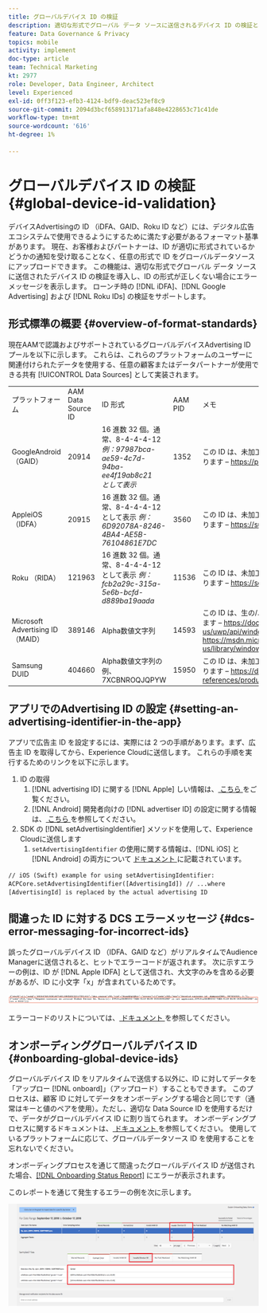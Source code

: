 ```yaml
---
title: グローバルデバイス ID の検証
description: 適切な形式でグローバル データ ソースに送信されるデバイス ID の検証と、ID の形式が正しくない場合のエラーメッセージについて説明します。
feature: Data Governance & Privacy
topics: mobile
activity: implement
doc-type: article
team: Technical Marketing
kt: 2977
role: Developer, Data Engineer, Architect
level: Experienced
exl-id: 0ff3f123-efb3-4124-bdf9-deac523ef8c9
source-git-commit: 2094d3bcf658913171afa848e4228653c71c41de
workflow-type: tm+mt
source-wordcount: '616'
ht-degree: 1%

---
```


# グローバルデバイス ID の検証 {#global-device-id-validation}

デバイスAdvertisingの ID （iDFA、GAID、Roku ID など）には、デジタル広告エコシステムで使用できるようにするために満たす必要があるフォーマット基準があります。 現在、お客様およびパートナーは、ID が適切に形式されているかどうかの通知を受け取ることなく、任意の形式で ID をグローバルデータソースにアップロードできます。 この機能は、適切な形式でグローバル データ ソースに送信されたデバイス ID の検証を導入し、ID の形式が正しくない場合にエラーメッセージを表示します。 ローンチ時の [!DNL iDFA]、[!DNL Google Advertising] および [!DNL Roku IDs] の検証をサポートします。

## 形式標準の概要 {#overview-of-format-standards}

現在AAMで認識およびサポートされているグローバルデバイスAdvertising ID プールを以下に示します。 これらは、これらのプラットフォームのユーザーに関連付けられたデータを使用する、任意の顧客またはデータパートナーが使用できる共有 [!UICONTROL Data Sources] として実装されます。

<table>
  <tr>
   <td>プラットフォーム </td>
   <td>AAM Data Source ID </td>
   <td>ID 形式 </td>
   <td>AAM PID </td>
   <td>メモ </td>
  </tr>
  <tr>
   <td>GoogleAndroid（GAID）</td>
   <td>20914</td>
   <td>16 進数 32 個。通常、8-4-4-4-12<em> 例：97987bca-ae59-4c7d-94ba-ee4f19ab8c21<br/> として表示 </em> </td>
   <td>1352</td>
   <td>この ID は、未加工/ハッシュ化されていない/変更されていないフォーム参照で収集する必要があります – <a href="https://play.google.com/about/monetization-ads/ads/ad-id/">https://play.google.com/about/monetization-ads/ads/ad-id/</a></td>
  </tr>
  <tr>
   <td>AppleiOS（IDFA）</td>
   <td>20915</td>
   <td>16 進数 32 個。通常、8-4-4-4-12 として表示 <em> 例：6D92078A-8246-4BA4-AE5B-76104861E7DC<br /> </em> </td>
   <td>3560</td>
   <td>この ID は、未加工/ハッシュ化されていない/変更されていないフォーム参照で収集する必要があります – <a href="https://support.apple.com/en-us/HT205223">https://support.apple.com/en-us/HT205223</a></td>
  </tr>
  <tr>
   <td>Roku （RIDA）</td>
   <td>121963</td>
   <td>16 進数 32 個。通常、8-4-4-4-12 として表示 <em> 例：</em> <em>fcb2a29c-315a-5e6b-bcfd-d889ba19aada</em></td>
   <td>11536</td>
   <td>この ID は、未加工/ハッシュ化されていない/変更されていないフォーム参照で収集する必要があります – <a href="https://sdkdocs.roku.com/display/sdkdoc/Roku+Advertising+Framework">https://sdkdocs.roku.com/display/sdkdoc/Roku+Advertising+Framework</a> </td>
  </tr>
  <tr>
   <td>Microsoft Advertising ID （MAID）</td>
   <td>389146</td>
   <td>Alpha数値文字列</td>
   <td>14593</td>
   <td>この ID は、生の/ハッシュ化されていない/変更されていないフォーム参照で収集する必要があります – <a href="https://docs.microsoft.com/en-us/uwp/api/windows.system.userprofile.advertisingmanager.advertisingid">https://docs.microsoft.com/en-us/uwp/api/windows.system.userprofile.advertisingmanager.advertisingid</a><br/><a href="https://msdn.microsoft.com/en-us/library/windows/apps/windows.system.userprofile.advertisingmanager.advertisingid.aspx">https://msdn.microsoft.com/en-us/library/windows/apps/windows.system.userprofile.advertisingmanager.advertisingid.aspx</a></td>
  </tr>
  <tr>
   <td>Samsung DUID</td>
   <td>404660</td>
   <td>Alpha数値文字列の例、7XCBNROQJQPYW</td>
   <td>15950</td>
   <td>この ID は、未加工/ハッシュ化されていない/変更されていないフォーム参照で収集する必要があります – <a href="https://developer.samsung.com/tv/develop/api-references/samsung-product-api-references/productinfo-api">https://developer.samsung.com/tv/develop/api-references/samsung-product-api-references/productinfo-api</a> </td>
  </tr>
</table>

## アプリでのAdvertising ID の設定 {#setting-an-advertising-identifier-in-the-app}

アプリで広告主 ID を設定するには、実際には 2 つの手順があります。まず、広告主 ID を取得してから、Experience Cloudに送信します。 これらの手順を実行するためのリンクを以下に示します。

1. ID の取得
   1. [!DNL advertising ID] に関する [!DNL Apple] しい情報は、[ こちら ](https://developer.apple.com/documentation/adsupport/asidentifiermanager) をご覧ください。
   1. [!DNL Android] 開発者向けの [!DNL advertiser ID] の設定に関する情報は、[ こちら ](http://android.cn-mirrors.com/google/play-services/id.html) を参照してください。
1. SDK の [!DNL setAdvertisingIdentifier] メソッドを使用して、Experience Cloudに送信します
   1. `setAdvertisingIdentifier` の使用に関する情報は、[!DNL iOS] と [!DNL Android] の両方について [ ドキュメント ](https://aep-sdks.gitbook.io/docs/using-mobile-extensions/mobile-core/identity/identity-api-reference#set-an-advertising-identifier) に記載されています。

`// iOS (Swift) example for using setAdvertisingIdentifier:`
`ACPCore.setAdvertisingIdentifier([AdvertisingId]) // ...where [AdvertisingId] is replaced by the actual advertising ID`

## 間違った ID に対する DCS エラーメッセージ  {#dcs-error-messaging-for-incorrect-ids}

誤ったグローバルデバイス ID （IDFA、GAID など）がリアルタイムでAudience Managerに送信されると、ヒットでエラーコードが返されます。 次に示すエラーの例は、ID が [!DNL Apple IDFA] として送信され、大文字のみを含める必要があるが、ID に小文字「x」が含まれているためです。

![ エラー画像 ](assets/image_4_.png)

エラーコードのリストについては、[ ドキュメント ](https://experienceleague.adobe.com/docs/audience-manager/user-guide/api-and-sdk-code/dcs/dcs-api-reference/dcs-error-codes.html?lang=ja#api-and-sdk-code) を参照してください。

## オンボーディンググローバルデバイス ID {#onboarding-global-device-ids}

グローバルデバイス ID をリアルタイムで送信する以外に、ID に対してデータを「アップロー [!DNL onboard]」（アップロード）することもできます。 このプロセスは、顧客 ID に対してデータをオンボーディングする場合と同じです（通常はキーと値のペアを使用）。ただし、適切な Data Source ID を使用するだけで、データがグローバルデバイス ID に割り当てられます。 オンボーディングプロセスに関するドキュメントは、[ ドキュメント ](https://experienceleague.adobe.com/docs/audience-manager/user-guide/implementation-integration-guides/sending-audience-data/batch-data-transfer-process/batch-data-transfer-overview.html?lang=ja#implementation-integration-guides) を参照してください。 使用しているプラットフォームに応じて、グローバルデータソース ID を使用することを忘れないでください。

オンボーディングプロセスを通じて間違ったグローバルデバイス ID が送信された場合、[[!DNL Onboarding Status Report]](https://experienceleague.adobe.com/docs/audience-manager/user-guide/reporting/onboarding-status-report.html?lang=ja#reporting) にエラーが表示されます。

このレポートを通じて発生するエラーの例を次に示します。

![ エラー画像 ](assets/image_5_.png)
